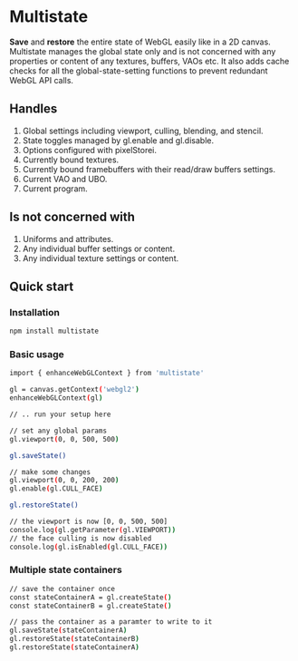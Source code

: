 # Multistate

**Save** and **restore** the entire state of WebGL easily like in a 2D canvas. Multistate manages the global state only and is not concerned with any properties or content of any textures, buffers, VAOs etc. It also adds cache checks for all the global-state-setting functions to prevent redundant WebGL API calls.

## Handles
1. Global settings including viewport, culling, blending, and stencil.
2. State toggles managed by gl.enable and gl.disable.
3. Options configured with pixelStorei.
4. Currently bound textures.
5. Currently bound framebuffers with their read/draw buffers settings.
6. Current VAO and UBO.
7. Current program.

## Is not concerned with
1. Uniforms and attributes.
2. Any individual buffer settings or content.
3. Any individual texture settings or content.

## Quick start

### Installation

```sh
npm install multistate
```


### Basic usage

```sh
import { enhanceWebGLContext } from 'multistate'

gl = canvas.getContext('webgl2')
enhanceWebGLContext(gl)

// .. run your setup here

// set any global params
gl.viewport(0, 0, 500, 500)

gl.saveState()

// make some changes
gl.viewport(0, 0, 200, 200)
gl.enable(gl.CULL_FACE)

gl.restoreState()

// the viewport is now [0, 0, 500, 500]
console.log(gl.getParameter(gl.VIEWPORT))
// the face culling is now disabled
console.log(gl.isEnabled(gl.CULL_FACE))


```

### Multiple state containers

```sh
// save the container once
const stateContainerA = gl.createState()
const stateContainerB = gl.createState()

// pass the container as a paramter to write to it
gl.saveState(stateContainerA)
gl.restoreState(stateContainerB)
gl.restoreState(stateContainerA)

```
